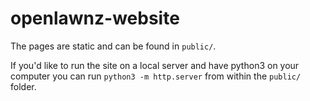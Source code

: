 # openlawnz-website

The pages are static and can be found in `public/`.

If you'd like to run the site on a local server and have python3 on your computer you can run `python3 -m http.server` from within the `public/` folder.
